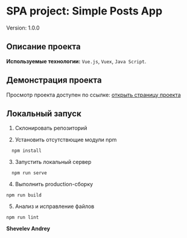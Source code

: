 # SPA project: Simple Posts App

Version: 1.0.0

## Описание проекта

**Используемые технологии:** `Vue.js`, `Vuex`, `Java Script`.

## Демонстрация проекта

Просмотр проекта доступен по ссылке:
[открыть страницу проекта](https://andrey-shevelev-web.github.io/vuex_start/)

## Локальный запуск

1. Склонировать репозиторий

2. Установить отсутствющие модули npm

```
  npm install
```

3. Запустить локальный сервер

```
  npm run serve
```

4. Выполнить production-сборку

```
npm run build
```

5. Анализ и исправление файлов

```
npm run lint
```

**Shevelev Andrey**

